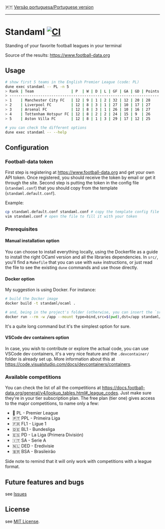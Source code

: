 :portugal: [Versão portuguesa/Portuguese version](README.md)
***

# Standaml [![CI](https://github.com/TheLusitanianKing/Standaml/actions/workflows/docker-image.yml/badge.svg)](https://github.com/TheLusitanianKing/Standaml/actions/workflows/docker-image.yml)
Standing of your favorite football leagues in your terminal

Source of the results: https://www.football-data.org

## Usage

```bash
# show first 5 teams in the English Premier League (code: PL)
dune exec standaml -- PL -n 5
> Rank | Team                 | P  | W | D | L | GF | GA | GD | Points
> --------------------------------------------------------------------
> 1    | Manchester City FC   | 12 | 9 | 1 | 2 | 32 | 12 | 20 | 28    
> 2    | Liverpool FC         | 12 | 8 | 3 | 1 | 27 | 10 | 17 | 27    
> 3    | Arsenal FC           | 12 | 8 | 3 | 1 | 26 | 10 | 16 | 27    
> 4    | Tottenham Hotspur FC | 12 | 8 | 2 | 2 | 24 | 15 | 9  | 26    
> 5    | Aston Villa FC       | 12 | 8 | 1 | 3 | 29 | 17 | 12 | 25

# you can check the different options
dune exec standaml -- --help
```

## Configuration

### Football-data token
First step is registering at https://www.football-data.org and get your own API token. Once registered, you should receive the token by email or get it through the site. 
Second step is putting the token in the config file (`standaml.conf`) that you should copy from the template (`standaml.default.conf`).

Example:
```bash
cp standaml.default.conf standaml.conf # copy the template config file
vim standaml.conf # open the file to fill it with your token
```

### Prerequisites
#### Manual installation option
You can choose to install everything locally, using the Dockerfile as a guide to install the right OCaml version and all the libraries dependencies. In `src/`, you'll find a `Makefile` that you can use with `make` instructions, or just read the file to see the existing `dune` commands and use those directly.

#### Docker option
My suggestion is using Docker. For instance:
```bash
# build the Docker image
docker build -t standaml/ocaml .

# and, being in the project's folder (otherwise, you can insert the `src` value manually), you can execute any command you wish like this below
docker run --rm -w /app --mount type=bind,src=$(pwd),dst=/app standaml/ocaml sh -c "cd src && dune exec standaml -- PPL -n 5"
```
It's a quite long command but it's the simplest option for sure.

#### VSCode dev containers option
In case, you wish to contribute or explore the actual code, you can use VSCode dev containers, it's a very nice feature and the `.devcontainer/` folder is already set up. More information about this at https://code.visualstudio.com/docs/devcontainers/containers.

### Available competitions
You can check the list of all the competitions at https://docs.football-data.org/general/v4/lookup_tables.html#_league_codes.
Just make sure they're in your tier subscription plan.
The free plan (tier one) gives access to the major competitions, to name only a few:

* :england: PL - Premier League
* :portugal: PPL - Primeira Liga
* :fr: FL1 - Ligue 1
* :de: BL1 - Bundesliga
* :es: PD - La Liga (Primera División)
* :it: SA - Serie A 
* :netherlands: DED - Eredivisie
* :brazil: BSA - Brasileirão

Side note to remind that it will only work with competitions with a league format.

## Future features and bugs
see [Issues](https://github.com/TheLusitanianKing/Standaml/issues)

## License
see [MIT License](LICENSE).
